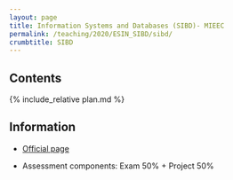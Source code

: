 ```yaml
---
layout: page
title: Information Systems and Databases (SIBD)- MIEEC
permalink: /teaching/2020/ESIN_SIBD/sibd/
crumbtitle: SIBD
---
```


## Contents 

{% include_relative plan.md %}

## Information

- [Official page](https://sigarra.up.pt/feup/pt/ucurr_geral.ficha_uc_view?pv_ocorrencia_id=436868)

- Assessment components: Exam 50% + Project 50%